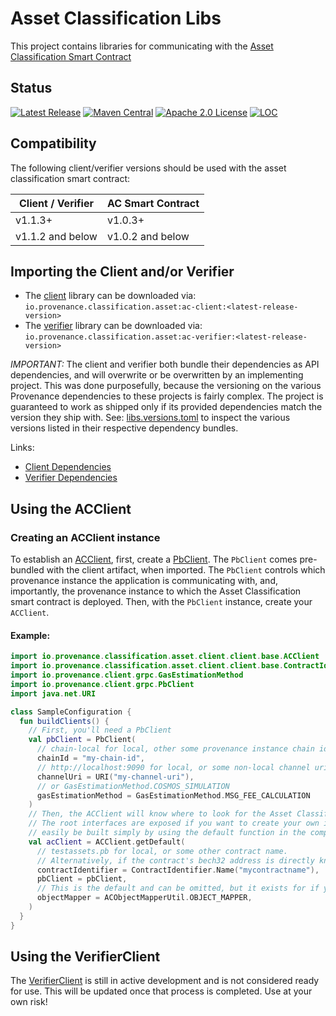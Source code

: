 # Asset Classification Libs
This project contains libraries for communicating with the [Asset Classification Smart Contract](https://github.com/FigureTechnologies/asset-classification-smart-contract)

## Status
[![Latest Release][release-badge]][release-latest]
[![Maven Central][maven-badge]][maven-url]
[![Apache 2.0 License][license-badge]][license-url]
[![LOC][loc-badge]][loc-report]

[license-badge]: https://img.shields.io/github/license/FigureTechnologies/asset-classification-libs.svg
[license-url]: https://github.com/FigureTechnologies/asset-classification-libs/blob/main/LICENSE
[maven-badge]: https://maven-badges.herokuapp.com/maven-central/io.provenance.classification.asset/ac-client/badge.svg
[maven-url]: https://maven-badges.herokuapp.com/maven-central/io.provenance.classification.asset/ac-client
[release-badge]: https://img.shields.io/github/tag/FigureTechnologies/asset-classification-libs.svg
[release-latest]: https://github.com/FigureTechnologies/asset-classification-libs/releases/latest
[loc-badge]: https://tokei.rs/b1/github/FigureTechnologies/asset-classification-libs
[loc-report]: https://github.com/FigureTechnologies/asset-classification-libs

## Compatibility

The following client/verifier versions should be used with the asset classification smart contract:

| Client / Verifier | AC Smart Contract |
|-------------------|-------------------|
| v1.1.3+           | v1.0.3+           |
| v1.1.2 and below  | v1.0.2 and below  |

## Importing the Client and/or Verifier
- The [client](client) library can be downloaded via: `io.provenance.classification.asset:ac-client:<latest-release-version>`
- The [verifier](verifier) library can be downloaded via: `io.provenance.classification.asset:ac-verifier:<latest-release-version>`

*IMPORTANT:* The client and verifier both bundle their dependencies as API dependencies, and will overwrite or be 
overwritten by an implementing project.  This was done purposefully, because the versioning on the various Provenance
dependencies to these projects is fairly complex.  The project is guaranteed to work as shipped only if its provided
dependencies match the version they ship with.  See: [libs.versions.toml](gradle/libs.versions.toml) to inspect the various 
versions listed in their respective dependency bundles.  

Links:
- [Client Dependencies](client/build.gradle.kts)
- [Verifier Dependencies](verifier/build.gradle.kts)

## Using the ACClient
### Creating an ACClient instance
To establish an [ACClient](client/src/main/kotlin/io/provenance/classification/asset/client/client/base/ACClient.kt), first,
create a [PbClient](https://github.com/provenance-io/pb-grpc-client-kotlin/blob/main/src/main/kotlin/io/provenance/client/grpc/PbClient.kt). 
The `PbClient` comes pre-bundled with the client artifact, when imported.  The `PbClient` controls which provenance 
instance the application is communicating with, and, importantly, the provenance instance to which the Asset 
Classification smart contract is deployed.  Then, with the `PbClient` instance, create your `ACClient`.

#### Example:

```kotlin
import io.provenance.classification.asset.client.client.base.ACClient
import io.provenance.classification.asset.client.client.base.ContractIdentifier
import io.provenance.client.grpc.GasEstimationMethod
import io.provenance.client.grpc.PbClient
import java.net.URI

class SampleConfiguration {
  fun buildClients() {
    // First, you'll need a PbClient
    val pbClient = PbClient(
      // chain-local for local, other some provenance instance chain id
      chainId = "my-chain-id",
      // http://localhost:9090 for local, or some non-local channel uri
      channelUri = URI("my-channel-uri"),
      // or GasEstimationMethod.COSMOS_SIMULATION
      gasEstimationMethod = GasEstimationMethod.MSG_FEE_CALCULATION
    )
    // Then, the ACClient will know where to look for the Asset Classification smart contract
    // The root interfaces are exposed if you want to create your own implementation, but a default implementation can
    // easily be built simply by using the default function in the companion object of the ACClient interface:
    val acClient = ACClient.getDefault(
      // testassets.pb for local, or some other contract name. 
      // Alternatively, if the contract's bech32 address is directly known, you can use ContractIdentifier.Address("mycontractaddressbech32")
      contractIdentifier = ContractIdentifier.Name("mycontractname"),
      pbClient = pbClient,
      // This is the default and can be omitted, but it exists for if you'd like to provide your own Jackson ObjectMapper instance
      objectMapper = ACObjectMapperUtil.OBJECT_MAPPER,
    )
  }
}
```

## Using the VerifierClient
The [VerifierClient](verifier/src/main/kotlin/io/provenance/classification/asset/verifier/client/VerifierClient.kt) is still
in active development and is not considered ready for use.  This will be updated once that process is completed.  Use at 
your own risk!
